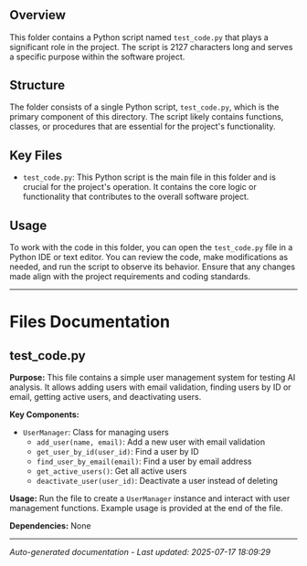 #

## Overview
This folder contains a Python script named `test_code.py` that plays a significant role in the project. The script is 2127 characters long and serves a specific purpose within the software project.

## Structure
The folder consists of a single Python script, `test_code.py`, which is the primary component of this directory. The script likely contains functions, classes, or procedures that are essential for the project's functionality.

## Key Files
- `test_code.py`: This Python script is the main file in this folder and is crucial for the project's operation. It contains the core logic or functionality that contributes to the overall software project.

## Usage
To work with the code in this folder, you can open the `test_code.py` file in a Python IDE or text editor. You can review the code, make modifications as needed, and run the script to observe its behavior. Ensure that any changes made align with the project requirements and coding standards.

---

# Files Documentation

## test_code.py

**Purpose:** This file contains a simple user management system for testing AI analysis. It allows adding users with email validation, finding users by ID or email, getting active users, and deactivating users.

**Key Components:**
- `UserManager`: Class for managing users
  - `add_user(name, email)`: Add a new user with email validation
  - `get_user_by_id(user_id)`: Find a user by ID
  - `find_user_by_email(email)`: Find a user by email address
  - `get_active_users()`: Get all active users
  - `deactivate_user(user_id)`: Deactivate a user instead of deleting

**Usage:** Run the file to create a `UserManager` instance and interact with user management functions. Example usage is provided at the end of the file.

**Dependencies:** None

---
*Auto-generated documentation - Last updated: 2025-07-17 18:09:29*
